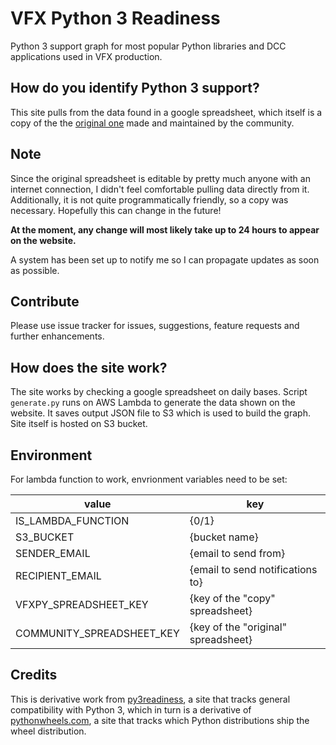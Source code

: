 VFX Python 3 Readiness
==================

Python 3 support graph for most popular Python libraries and DCC applications used in VFX production.

## How do you identify Python 3 support?

This site pulls from the data found in a google spreadsheet, which itself is a copy of the the [original one](https://docs.google.com/spreadsheets/d/10XG92byepTD-LEeXx4mBjhGaNPtJsd_QaXlZ866wj7k) made and maintained by the community.

## Note

Since the original spreadsheet is editable by pretty much anyone with an internet connection, I didn't feel comfortable pulling data directly from it. Additionally, it is not quite programmatically friendly, so a copy was necessary. Hopefully this can change in the future!

**At the moment, any change will most likely take up to 24 hours to appear on the website.**

A system has been set up to notify me so I can propagate updates as soon as possible.

## Contribute

Please use issue tracker for issues, suggestions, feature requests and further enhancements.

## How does the site work?

The site works by checking a google spreadsheet on daily bases. Script `generate.py` runs on AWS Lambda to generate the data shown on the website. It saves output JSON file to S3 which is used to build the graph. Site itself is hosted on S3 bucket.

## Environment

For lambda function to work, envrionment variables need to be set:

| value                     | key                                 |
|---------------------------|-------------------------------------|
| IS_LAMBDA_FUNCTION        | {0/1}                               |
| S3_BUCKET                 | {bucket name}                       |
| SENDER_EMAIL              | {email to send from}                |
| RECIPIENT_EMAIL           | {email to send notifications to}    |
| VFXPY_SPREADSHEET_KEY     | {key of the "copy" spreadsheet}     |
| COMMUNITY_SPREADSHEET_KEY | {key of the "original" spreadsheet} |

## Credits

This is derivative work from [py3readiness](http://chhantyal.net/py3readiness/), a site that tracks general compatibility with Python 3, which in turn is a derivative of [pythonwheels.com](https://pythonwheels.com/), a site that tracks which Python distributions ship the wheel distribution.
